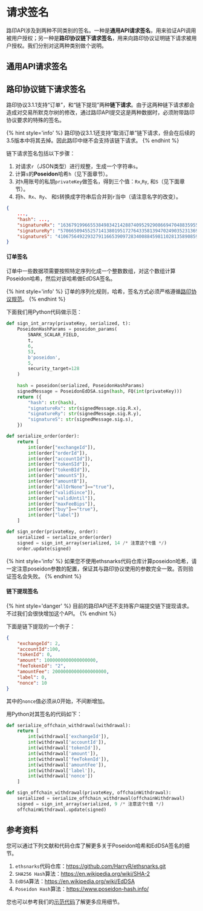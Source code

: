 # 请求签名

路印API涉及到两种不同类别的签名。一种是**通用API请求签名**，用来验证API调用被用户授权；另一种是**路印协议链下请求签名**，用来向路印协议证明链下请求被用户授权。我们分别对这两种类别做个说明。


## 通用API请求签名



## 路印协议链下请求签名

路印协议3.1.1支持“订单”，和“链下提现”两种**链下请求**。由于这两种链下请求都会造成对交易所默克尔树的修改，通过路印API提交这是两种数据时，必须附带路印协议要求的特殊的签名。


{% hint style='info' %}
路印协议3.1.1还支持“取消订单”链下请求，但会在后续的3.5版本中将其去掉。因此路印中继不会支持该链下请求。
{% endhint %}

链下请求签名包括以下步骤：

1. 对请求`r`（JSON类型）进行规整，生成一个字符串`s`。
1. 计算`s`的**Poseidon**哈希`h`（见下面章节）。
1. 对`h`用账号的私钥`privateKey`做签名，得到三个值：`Rx`,`Ry`, 和`S`（见下面章节）。
1. 将`h`、`Rx`、`Ry`、 和`S`转换成字符串后合并到`r`当中（请注意名字的改变）。

```json
{
    ...,
    "hash": ...,
    "signatureRx": "16367919966553849834214288740952929086694704883595501207054796240908626703398",
    "signatureRy": "5706650945525714138019517276433581394702490352313697178959212750249847059862",
    "signatureS": "410675649229327911665390972834008845981102813589085982164606483611508480748"
}
```

#### 订单签名

订单中一些数据项需要按照特定序列化成一个整数数组，对这个数组计算Poseidon哈希，然后对该哈希做EdDSA签名。

{% hint style='info' %}
订单的序列化规则，哈希，签名方式必须严格遵循[路印协议规范](https://github.com/Loopring/protocols/blob/master/packages/loopring_v3/DESIGN.md)。
{% endhint %}

下面我们用Python代码做示范：

```python
def sign_int_array(privateKey, serialized, t):
    PoseidonHashParams = poseidon_params(
        SNARK_SCALAR_FIELD,
        t,
        6,
        53,
        b'poseidon',
        5,
        security_target=128
    )
    
    hash = poseidon(serialized, PoseidonHashParams)
    signedMessage = PoseidonEdDSA.sign(hash, FQ(int(privateKey)))
    return ({
        "hash": str(hash),
        "signatureRx": str(signedMessage.sig.R.x),
        "signatureRy": str(signedMessage.sig.R.y),
        "signatureS": str(signedMessage.sig.s),
    })

def serialize_order(order):
    return [
        int(order["exchangeId"]),
        int(order["orderId"]),
        int(order["accountId"]),
        int(order["tokenSId"]),
        int(order["tokenBId"]),
        int(order["amountS"]),
        int(order["amountB"]),
        int(order["allOrNone"]=="true"),
        int(order["validSince"]),
        int(order["validUntil"]),
        int(order["maxFeeBips"]),
        int(order["buy"]=="true"),
        int(order["label"])
    ]

def sign_order(privateKey, order):
	serialized = serialize_order(order)
	signed = sign_int_array(serialized, 14 /* 注意这个t值 */)
    order.update(signed)
```
{% hint style='info' %}
如果您不使用ethsnarks代码仓库计算poseidon哈希，请一定注意poseidon参数的配置，保证其与路印协议使用的参数完全一致。否则验证签名会失败。
{% endhint %}



#### 链下提现签名
{% hint style='danger' %}
目前的路印API还不支持客户端提交链下提现请求。不过我们会很快增加这个API。
{% endhint %}

下面是链下提现的一个例子：
```json
{
    "exchangeId": 2,
    "accountId":100,
    "tokenId": 0,
    "amount": 1000000000000000000,
    "feeTokenId": "2",
    "amountFee": 20000000000000000000,
    "label": 0,
    "nonce": 10
}
```

其中的`nonce`值必须从0开始，不间断增加。

用Python对其签名的代码如下：
```python
def serialize_offchain_withdrawal(withdrawal):
    return [
        int(withdrawal['exchangeId']),
        int(withdrawal['accountId']),
        int(withdrawal['tokenId']),
        int(withdrawal['amount']),
        int(withdrawal['feeTokenId']),
        int(withdrawal['amountFee']),
        int(withdrawal['label']),
        int(withdrawal['nonce'])
    ]

def sign_offchain_withdrawal(privateKey, offchainWithdrawal):
    serialized = serialize_offchain_withdrawal(offchainWithdrawal)
    signed = sign_int_array(serialized, 9 /* 注意这个t值 */)
    offchainWithdrawal.update(signed)
```

## 参考资料
您可以通过下列文献和代码仓库了解更多关于Poseidon哈希和EdDSA签名的细节。

1. `ethsnarks`代码仓库：https://github.com/HarryR/ethsnarks.git
2. `SHA256 Hash`算法：<https://en.wikipedia.org/wiki/SHA-2>
3. `EdDSA`算法：<https://en.wikipedia.org/wiki/EdDSA>
4. `Poseidon Hash`算法：<https://www.poseidon-hash.info/>


您也可以参考我们的[示范代码](./examples.md)了解更多应用细节。